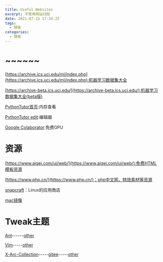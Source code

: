 ```yaml
---
title: Useful Websites
excerpt: 不常用网站归档
date: 2021-07-15 17:34:25
tags:
  -	随笔
categories:
  -	随笔
---
```


# ~~~~~~

[https://archive.ics.uci.edu/ml/index.php](https://archive.ics.uci.edu/ml/index.php):机器学习数据集大全

[https://archive-beta.ics.uci.edu/](https://archive-beta.ics.uci.edu/):机器学习数据集大全(beta版)



[PythonTutor首页](http://pythontutor.com/index.html):内存查看

[PythonTutor edit](http://pythontutor.com/visualize.html#mode=edit):编辑器



[Google Colaborator](https://colab.research.google.com/):免费GPU



# 资源

[https://www.aigei.com/ui/web/](https://www.aigei.com/ui/web/):免费HTML模板资源

[https://www.php.cn/](https://www.php.cn/)：php中文网，特效素材等资源

[snapcraft](https://snapcraft.io/)：Linux的应用商店

[mac镜像](https://mirrors.dtops.cc/ISO/MacOS/)

# Tweak主题

[Ant](https://github.com/EliverLara/Ant)------[other](https://www.opendesktop.org/p/1099856/)

[Vim](https://github.com/vinceliuice/vimix-gtk-themes)-----[other](https://www.gnome-look.org/p/1013698/)

[X-Arc-Collection](https://gitlab.com/LinxGem33/X-Arc-White)-----[gitee](https://gitee.com/ostheme/X-Arc-White/)-----[other](https://www.gnome-look.org/p/1167049/)

